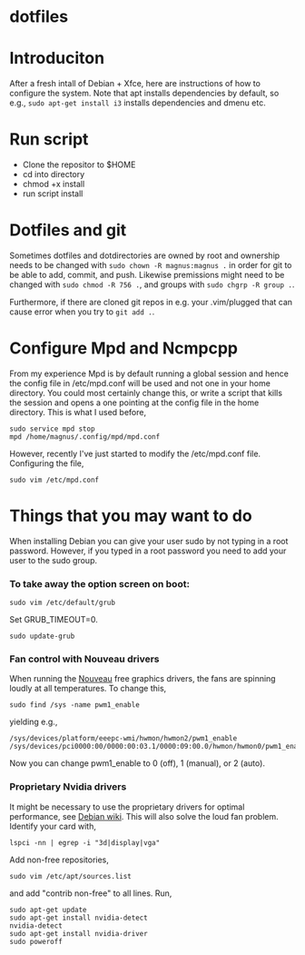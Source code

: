 # dotfiles

# Introduciton
After a fresh intall of Debian + Xfce, here are instructions of how to configure the system. Note that apt installs dependencies by default, so e.g., `sudo apt-get install i3` installs dependencies and dmenu etc.

# Run script
* Clone the repositor to $HOME
* cd into directory
* chmod +x install
* run script install

# Dotfiles and git
Sometimes dotfiles and dotdirectories are owned by root and ownership needs to be changed with `sudo chown -R magnus:magnus .` in order for git to be able to add, commit, and push. Likewise premissions might need to be changed with `sudo chmod -R 756 .`, and groups with `sudo chgrp -R group .`.

Furthermore, if there are cloned git repos in e.g. your .vim/plugged that can cause error when you try to `git add .`.

# Configure Mpd and Ncmpcpp
From my experience Mpd is by default running a global session and hence the config file in /etc/mpd.conf will be used and not one in your home directory. You could most certainly change this, or write a script that kills the session and opens a one pointing at the config file in the home directory. This is what I used before,
```
sudo service mpd stop
mpd /home/magnus/.config/mpd/mpd.conf
```
However, recently I've just started to modify the /etc/mpd.conf file. Configuring the file,
```
sudo vim /etc/mpd.conf

```

# Things that you may want to do
When installing Debian you can give your user sudo by not typing in a root password. However, if you typed in a root password you need to add your user to the sudo group.

### To take away the option screen on boot:

```
sudo vim /etc/default/grub
```

Set GRUB_TIMEOUT=0.

```
sudo update-grub
```

### Fan control with Nouveau drivers
When running the [Nouveau](https://wiki.archlinux.org/index.php/Nouveau) free graphics drivers, the fans are spinning loudly at all temperatures. To change this,

```
sudo find /sys -name pwm1_enable
```

yielding e.g.,

```
/sys/devices/platform/eeepc-wmi/hwmon/hwmon2/pwm1_enable
/sys/devices/pci0000:00/0000:00:03.1/0000:09:00.0/hwmon/hwmon0/pwm1_enable
```

Now you can change pwm1_enable to 0 (off), 1 (manual), or 2 (auto).

### Proprietary Nvidia drivers
It might be necessary to use the proprietary drivers for optimal performance, see [Debian wiki](https://wiki.debian.org/NvidiaGraphicsDrivers). This will also solve the loud fan problem.
Identify your card with,

```
lspci -nn | egrep -i "3d|display|vga"
```

Add non-free repositories,

```
sudo vim /etc/apt/sources.list
```

and add "contrib non-free" to all lines. Run,

```
sudo apt-get update
sudo apt-get install nvidia-detect
nvidia-detect
sudo apt-get install nvidia-driver
sudo poweroff
```

